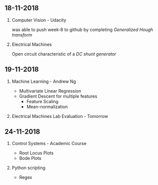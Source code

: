 ## 18-11-2018

1. Computer Vision - Udacity

    was able to push week-8 to github by completing *Generalized Hough transform*

2. Electrical Machines

    Open circuit characteristic of a *DC shunt generator*

## 19-11-2018

1. Machine Learning - Andrew Ng

    * Multivariate Linear Regression
    * Gradient Descent for multiple features
        * Feature Scaling
        * Mean-normalization
    
2. Electrical Machines Lab Evaluation - Tomorrow

## 24-11-2018

1. Control Systems - Academic Course

    * Root Locus Plots
    * Bode Plots

2. Python scripting
    * Regex
